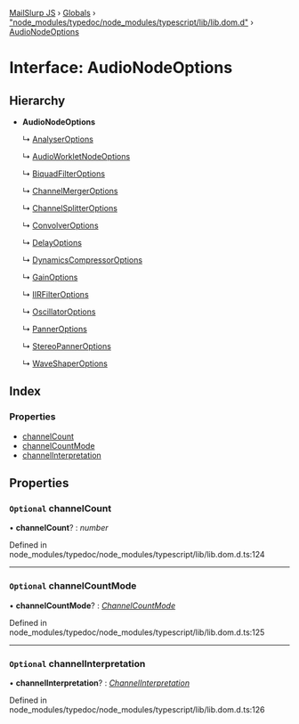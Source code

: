 [MailSlurp JS](../README.md) › [Globals](../globals.md) › ["node_modules/typedoc/node_modules/typescript/lib/lib.dom.d"](../modules/_node_modules_typedoc_node_modules_typescript_lib_lib_dom_d_.md) › [AudioNodeOptions](_node_modules_typedoc_node_modules_typescript_lib_lib_dom_d_.audionodeoptions.md)

# Interface: AudioNodeOptions

## Hierarchy

* **AudioNodeOptions**

  ↳ [AnalyserOptions](_node_modules_typedoc_node_modules_typescript_lib_lib_dom_d_.analyseroptions.md)

  ↳ [AudioWorkletNodeOptions](_node_modules_typedoc_node_modules_typescript_lib_lib_dom_d_.audioworkletnodeoptions.md)

  ↳ [BiquadFilterOptions](_node_modules_typedoc_node_modules_typescript_lib_lib_dom_d_.biquadfilteroptions.md)

  ↳ [ChannelMergerOptions](_node_modules_typedoc_node_modules_typescript_lib_lib_dom_d_.channelmergeroptions.md)

  ↳ [ChannelSplitterOptions](_node_modules_typedoc_node_modules_typescript_lib_lib_dom_d_.channelsplitteroptions.md)

  ↳ [ConvolverOptions](_node_modules_typedoc_node_modules_typescript_lib_lib_dom_d_.convolveroptions.md)

  ↳ [DelayOptions](_node_modules_typedoc_node_modules_typescript_lib_lib_dom_d_.delayoptions.md)

  ↳ [DynamicsCompressorOptions](_node_modules_typedoc_node_modules_typescript_lib_lib_dom_d_.dynamicscompressoroptions.md)

  ↳ [GainOptions](_node_modules_typedoc_node_modules_typescript_lib_lib_dom_d_.gainoptions.md)

  ↳ [IIRFilterOptions](_node_modules_typedoc_node_modules_typescript_lib_lib_dom_d_.iirfilteroptions.md)

  ↳ [OscillatorOptions](_node_modules_typedoc_node_modules_typescript_lib_lib_dom_d_.oscillatoroptions.md)

  ↳ [PannerOptions](_node_modules_typedoc_node_modules_typescript_lib_lib_dom_d_.panneroptions.md)

  ↳ [StereoPannerOptions](_node_modules_typedoc_node_modules_typescript_lib_lib_dom_d_.stereopanneroptions.md)

  ↳ [WaveShaperOptions](_node_modules_typedoc_node_modules_typescript_lib_lib_dom_d_.waveshaperoptions.md)

## Index

### Properties

* [channelCount](_node_modules_typedoc_node_modules_typescript_lib_lib_dom_d_.audionodeoptions.md#optional-channelcount)
* [channelCountMode](_node_modules_typedoc_node_modules_typescript_lib_lib_dom_d_.audionodeoptions.md#optional-channelcountmode)
* [channelInterpretation](_node_modules_typedoc_node_modules_typescript_lib_lib_dom_d_.audionodeoptions.md#optional-channelinterpretation)

## Properties

### `Optional` channelCount

• **channelCount**? : *number*

Defined in node_modules/typedoc/node_modules/typescript/lib/lib.dom.d.ts:124

___

### `Optional` channelCountMode

• **channelCountMode**? : *[ChannelCountMode](../modules/_node_modules_typedoc_node_modules_typescript_lib_lib_dom_d_.md#channelcountmode)*

Defined in node_modules/typedoc/node_modules/typescript/lib/lib.dom.d.ts:125

___

### `Optional` channelInterpretation

• **channelInterpretation**? : *[ChannelInterpretation](../modules/_node_modules_typedoc_node_modules_typescript_lib_lib_dom_d_.md#channelinterpretation)*

Defined in node_modules/typedoc/node_modules/typescript/lib/lib.dom.d.ts:126
